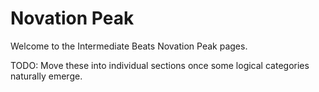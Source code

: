 # Novation Peak
Welcome to the Intermediate Beats Novation Peak pages.

TODO: Move these into individual sections once some logical categories naturally emerge.
